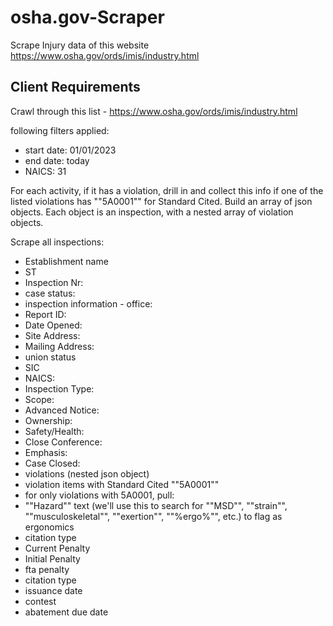 # osha.gov-Scraper
Scrape Injury data of this website  https://www.osha.gov/ords/imis/industry.html


## Client Requirements
Crawl through this list - https://www.osha.gov/ords/imis/industry.html

following filters applied:
- start date: 01/01/2023
- end date: today
- NAICS: 31

For each activity, if it has a violation, drill in and collect this info if one of the listed violations has ""5A0001"" for Standard Cited. Build an array of json objects. Each object is an inspection, with a nested array of violation objects.

Scrape all inspections:
- Establishment name
- ST
- Inspection Nr:
- case status:
- inspection information - office:
- Report ID:
- Date Opened:
- Site Address:
- Mailing Address:
- union status
- SIC
- NAICS:
- Inspection Type:
- Scope:
- Advanced Notice:
- Ownership:
- Safety/Health:
- Close Conference:
- Emphasis:
- Case Closed:
- violations (nested json object)
- violation items with Standard Cited ""5A0001""
- for only violations with 5A0001, pull:
- ""Hazard"" text (we'll use this to search for ""MSD"", ""strain"", ""musculoskeletal"", ""exertion"", ""%ergo%"", etc.) to flag as ergonomics
- citation type
- Current Penalty
- Initial Penalty
- fta penalty
- citation type
- issuance date
- contest
- abatement due date
